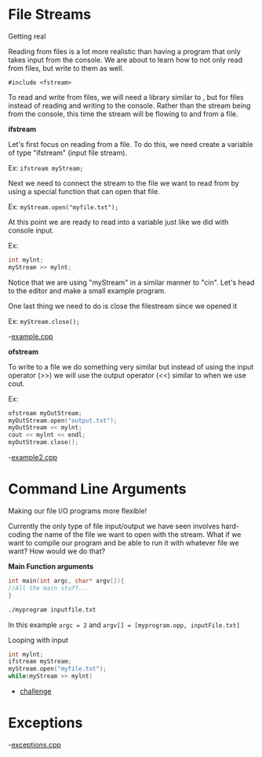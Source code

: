 # File Streams

Getting real

Reading from files is a lot more realistic than having a program that only takes
input from the console. We are about to learn how to not only read from files,
but write to them as well.

`#include <fstream>`

To read and write from files, we will need a library similar to <iostream>, but
for files instead of reading and writing to the console. Rather than the stream
being from the console, this time the stream will be flowing to and from a file.

**ifstream**

Let's first focus on reading from a file. To do this, we need create a variable
of type "ifstream" (input file stream).

Ex: `ifstream myStream;`

Next we need to connect the stream to the file we want to read from by using a
special function that can open that file.

Ex: `myStream.open("myfile.txt");`

At this point we are ready to read into a variable just like we did with console
input.

Ex:
```cpp
int mylnt;
myStream >> mylnt;
``` 

Notice that we are using "myStream" in a similar manner to "cin".
Let's head to the editor and make a small example program.

One last thing we need to do is close the filestream since we opened it

Ex: `myStream.close();`

-[example.cpp](example.cpp)

**ofstream**

To write to a file we do something very similar but instead of using the input
operator (>>) we will use the output operator (<<) similar to when we use cout.

Ex: 
```cpp
ofstream myOutStream;
myOutStream.open("output.txt");
myOutStream << mylnt;
cout << mylnt << endl;
myOutStream.close();
```

-[example2.cpp](example2.cpp)

# Command Line Arguments

Making our file I/O programs more flexible!

Currently the only type of file input/output we have seen involves hard-coding
the name of the file we want to open with the stream. What if we want to compile
our program and be able to run it with whatever file we want? How would we do
that?

**Main Function arguments**

```cpp
int main(int argc, char* argv[]){
//All the main stuff...
}
```

```bash
./myprogram inputfile.txt
```

In this example `argc = 2` and `argv[] = [myprogram.opp, inputFile.txt]`

Looping with input

```cpp
int mylnt;
ifstream myStream;
myStream.open("myfile.txt");
while(myStream >> mylnt)
```

- [challenge](challenge.cpp)

# Exceptions

-[exceptions.cpp](exceptions.cpp)